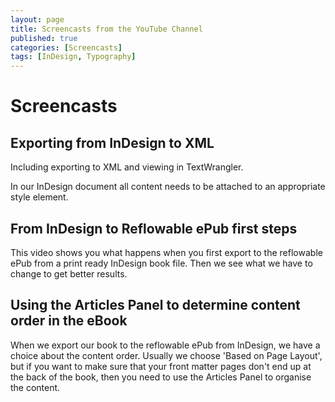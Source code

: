```yaml
---
layout: page
title: Screencasts from the YouTube Channel
published: true
categories: [Screencasts]
tags: [InDesign, Typography]
---
```


# Screencasts

<a class="video fancybox.iframe" title="XML output from InDesign" href="https://www.youtube.com/embed/izYu_V-MKeI?autoplay=1;rel=0&amp;showinfo=0"><i class="fa fa-youtube-play fa-3x" aria-hidden="true"></i></a>
## Exporting from InDesign to XML

Including exporting to XML and viewing in TextWrangler.

In our InDesign document all content needs to be attached to an appropriate style element.

<a class="video fancybox.iframe" title="From InDesign to reflowable ePub" href="https://www.youtube.com/embed/-bXM3_viRoE?autoplay=1;rel=0&amp;showinfo=0"><i class="fa fa-youtube-play fa-3x" aria-hidden="true"></i></a>
## From InDesign to Reflowable ePub first steps

 This video shows you what happens when you first export to the reflowable ePub from a print ready InDesign book file. Then we see what we have to change to get better results.



<a class="video fancybox.iframe" title="Using the Articles Panel to determine content order in the eBook" href="https://www.youtube.com/embed/cBiOheSPECY?autoplay=1;rel=0&amp;showinfo=0"><i class="fa fa-youtube-play fa-3x" aria-hidden="true"></i></a>
## Using the Articles Panel to determine content order in the eBook

When we export our book to the reflowable ePub from InDesign, we have a choice about the content order. Usually we choose 'Based on Page Layout', but if you want to make sure that your front matter pages don't end up at the back of the book, then you need to use the Articles Panel to organise the content.

